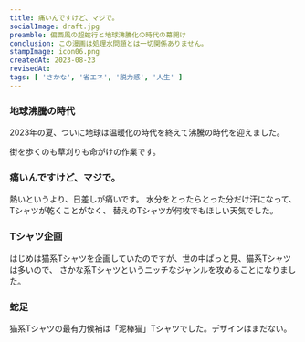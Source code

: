 ```yaml
---
title: 痛いんですけど、マジで。
socialImage: draft.jpg
preamble: 偏西風の超蛇行と地球沸騰化の時代の幕開け 
conclusion: この漫画は処理水問題とは一切関係ありません。
stampImage: icon06.png
createdAt: 2023-08-23
revisedAt: 
tags: [ 'さかな', '省エネ', '脱力感', '人生' ]
---
```


### 地球沸騰の時代

2023年の夏、ついに地球は温暖化の時代を終えて沸騰の時代を迎えました。

街を歩くのも草刈りも命がけの作業です。

### 痛いんですけど、マジで。

熱いというより、日差しが痛いです。
水分をとったらとった分だけ汗になって、Tシャツが乾くことがなく、
替えのTシャツが何枚でもほしい天気でした。

### Tシャツ企画

はじめは猫系Tシャツを企画していたのですが、世の中ぱっと見、猫系Tシャツは多いので、
さかな系Tシャツというニッチなジャンルを攻めることになりました。

### 蛇足

猫系Tシャツの最有力候補は「泥棒猫」Tシャツでした。デザインはまだない。
